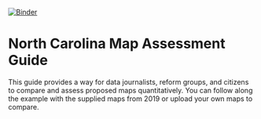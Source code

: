 [![Binder](https://mybinder.org/badge_logo.svg)](https://mybinder.org/v2/gh/rawitner/NC_redistricting/legis-guide-updates)

# North Carolina Map Assessment Guide

This guide provides a way for data journalists, reform groups, and citizens to compare and assess proposed maps quantitatively. You can follow along the example with the supplied maps from 2019 or upload your own maps to compare. 

